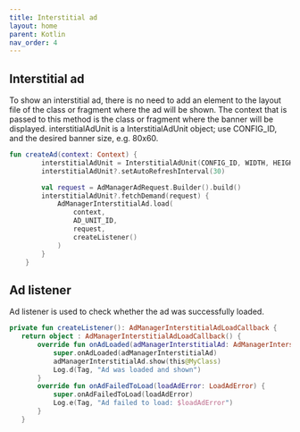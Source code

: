 ```yaml
---
title: Interstitial ad
layout: home
parent: Kotlin
nav_order: 4
---
```



## Interstitial ad
To show an interstitial ad, there is no need to add an element to the layout file of the class or fragment where the ad will be shown. The context that is passed to this method is the class or fragment where the banner will be displayed. interstitialAdUnit is a InterstitialAdUnit object; use CONFIG_ID, and the desired banner size, e.g. 80x60.
```kotlin
fun createAd(context: Context) {
        interstitialAdUnit = InterstitialAdUnit(CONFIG_ID, WIDTH, HEIGHT)
        interstitialAdUnit?.setAutoRefreshInterval(30)

        val request = AdManagerAdRequest.Builder().build()
        interstitialAdUnit?.fetchDemand(request) {
            AdManagerInterstitialAd.load(
                context,
                AD_UNIT_ID,
                request,
                createListener()
            )
        }
    }
```

## Ad listener

Ad listener is used to check whether the ad was successfully loaded.
```kotlin
private fun createListener(): AdManagerInterstitialAdLoadCallback {
   return object : AdManagerInterstitialAdLoadCallback() {
       override fun onAdLoaded(adManagerInterstitialAd: AdManagerInterstitialAd) {
           super.onAdLoaded(adManagerInterstitialAd)
           adManagerInterstitialAd.show(this@MyClass)
           Log.d(Tag, "Ad was loaded and shown")
       }
       override fun onAdFailedToLoad(loadAdError: LoadAdError) {
           super.onAdFailedToLoad(loadAdError)
           Log.e(Tag, "Ad failed to load: $loadAdError")
       }
   }
```

